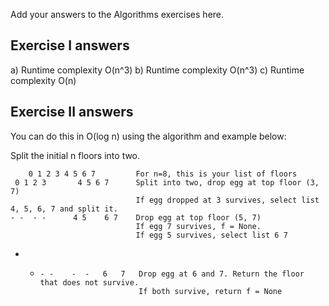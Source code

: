 Add your answers to the Algorithms exercises here.

## Exercise I answers
a) Runtime complexity O(n^3)
b) Runtime complexity O(n^3)
c) Runtime complexity O(n)

## Exercise II answers
You can do this in O(log n) using the algorithm and example below:

Split the initial n floors into two.

        0 1 2 3 4 5 6 7         For n=8, this is your list of floors
     0 1 2 3       4 5 6 7      Split into two, drop egg at top floor (3, 7)
                                If egg dropped at 3 survives, select list 4, 5, 6, 7 and split it.
    - -  - -      4 5    6 7    Drop egg at top floor (5, 7)
                                If egg 7 survives, f = None.
                                If egg 5 survives, select list 6 7
  - -     - -    -  -   6   7   Drop egg at 6 and 7. Return the floor that does not survive.
                                If both survive, return f = None
